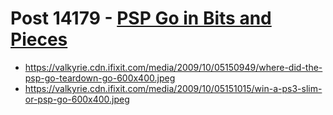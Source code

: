# Post 14179 - [PSP Go in Bits and Pieces](https://www.ifixit.com/News/14179/psp-go-in-bits-and-pieces)

- https://valkyrie.cdn.ifixit.com/media/2009/10/05150949/where-did-the-psp-go-teardown-go-600x400.jpeg
- https://valkyrie.cdn.ifixit.com/media/2009/10/05151015/win-a-ps3-slim-or-psp-go-600x400.jpeg
